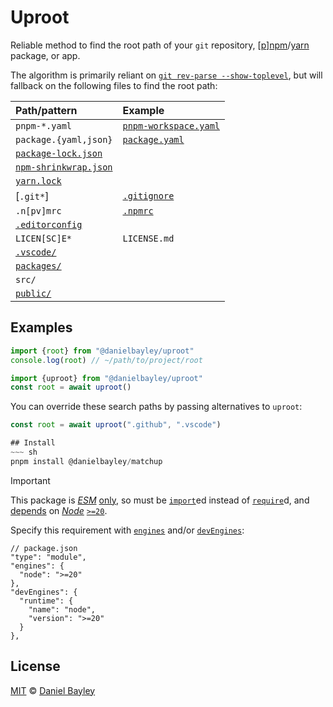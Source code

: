 Uproot
======
Reliable method to find the root path of your `git` repository,
\[[p][pnpm]\][npm]/[yarn] package, or app.

The algorithm is primarily reliant on [`git rev-parse --show-toplevel`][git],
but will fallback on the following files to find the root path:

| Path/pattern            | Example                 |
|:------------------------|:------------------------|
| `pnpm-*.yaml`           | [`pnpm-workspace.yaml`] |
| `package.{yaml,json}`   | [`package.yaml`]        |
| [`package-lock.json`]   |                         |
| [`npm-shrinkwrap.json`] |                         |
| [`yarn.lock`]           |                         |
| [`.git*`]               | [`.gitignore`]          |
| `.n[pv]mrc`             | [`.npmrc`]              |
| [`.editorconfig`]       |                         |
| `LICEN[SC]E*`           | `LICENSE.md`            |
| [`.vscode/`]            |                         |
| [`packages/`]           |                         |
| `src/`                  |                         |
| [`public/`]             |                         |

## Examples
~~~ js
import {root} from "@danielbayley/uproot"
console.log(root) // ~/path/to/project/root
~~~
~~~ js
import {uproot} from "@danielbayley/uproot"
const root = await uproot()
~~~

You can override these search paths by passing alternatives to `uproot`:
~~~ js
const root = await uproot(".github", ".vscode")

## Install
~~~ sh
pnpm install @danielbayley/matchup
~~~
> [!IMPORTANT]
> This package is _[ESM]_ [only], so must be [`import`]ed instead of [`require`]d,
> and [depends] on _[Node]_ [`>=`][][`20`].

Specify this requirement with [`engines`] and/or [`devEngines`]:
~~~ jsonc
// package.json
"type": "module",
"engines": {
  "node": ">=20"
},
"devEngines": {
  "runtime": {
    "name": "node",
    "version": ">=20"
  }
},
~~~

License
-------
[MIT] © [Daniel Bayley]

[MIT]:                    LICENSE.md
[Daniel Bayley]:          https://github.com/danielbayley

[node]:                   https://nodejs.org
[ESM]:                    https://developer.mozilla.org/docs/Web/JavaScript/Guide/Modules
[only]:                   https://gist.github.com/sindresorhus/a39789f98801d908bbc7ff3ecc99d99c
[`import`]:               https://developer.mozilla.org/docs/Web/JavaScript/Reference/Statements/import
[`require`]:              https://nodejs.org/api/modules.html#requireid
[depends]:                https://docs.npmjs.com/cli/v11/configuring-npm/package-json#engines
[`>=`]:                   https://docs.npmjs.com/cli/v6/using-npm/semver#ranges
[`20`]:                   https://github.com/nodejs/node/blob/main/doc/changelogs/CHANGELOG_V20.md
[`engines`]:              https://docs.npmjs.com/cli/v11/configuring-npm/package-json#engines
[`devEngines`]:           https://docs.npmjs.com/cli/v11/configuring-npm/package-json#devengines

[npm]:                    https://npmjs.com
[pnpm]:                   https://pnpm.io
[yarn]:                   https://yarnpkg.com

[git]:                    https://git-scm.com/docs/git-rev-parse#Documentation/git-rev-parse.txt---show-toplevel

[`pnpm-workspace.yaml`]:  https://pnpm.io/pnpm-workspace_yaml
[`package.yaml`]:         https://github.com/pnpm/pnpm/pull/1799
[`package-lock.json`]:    https://docs.npmjs.com/cli/configuring-npm/package-lock-json
[`npm-shrinkwrap.json`]:  https://docs.npmjs.com/cli/configuring-npm/npm-shrinkwrap-json
[`yarn.lock`]:            https://classic.yarnpkg.com/docs/yarn-lock
[`.gitignore`]:           https://git-scm.com/docs/gitignore#_description
[`.npmrc`]:               https://pnpm.io/npmrc
[`.editorconfig`]:        https://editorconfig.org
[`.vscode/`]:             https://code.visualstudio.com/docs/getstarted/settings#_workspace-settings
[`packages/`]:            https://pnpm.io/catalogs#the-catalog-protocol-catalog
[`public/`]:              https://create-react-app.dev/docs/using-the-public-folder

